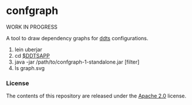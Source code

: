 confgraph
=========

WORK IN PROGRESS

A tool to draw dependency graphs for [ddts](https://github.com/maddenp/ddts) configurations.

1. lein uberjar
2. cd [$DDTSAPP](https://github.com/maddenp/ddts/blob/master/README)
3. java -jar /path/to/confgraph-1-standalone.jar [filter]
4. ls graph.svg

### License

The contents of this repository are released under the [Apache 2.0](http://www.apache.org/licenses/LICENSE-2.0) license.
